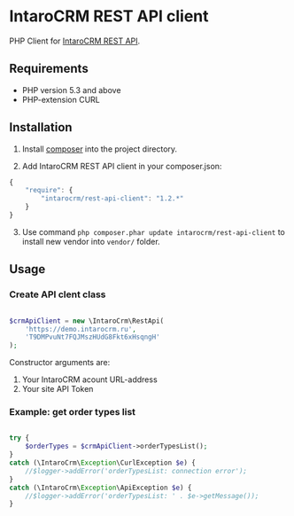 IntaroCRM REST API client
=================

PHP Client for [IntaroCRM REST API](http://docs.intarocrm.ru/rest-api/).

Requirements
------------

* PHP version 5.3 and above
* PHP-extension CURL

Installation
------------

1) Install [composer](https://getcomposer.org/download/) into the project directory.

2) Add IntaroCRM REST API client in your composer.json:
```js
{
    "require": {
        "intarocrm/rest-api-client": "1.2.*"
    }
}
```
3) Use command `php composer.phar update intarocrm/rest-api-client` to install new vendor into `vendor/` folder.



Usage
------------

### Create API clent class

``` php

$crmApiClient = new \IntaroCrm\RestApi(
    'https://demo.intarocrm.ru',
    'T9DMPvuNt7FQJMszHUdG8Fkt6xHsqngH'
);
```
Constructor arguments are:

1. Your IntaroCRM acount URL-address
2. Your site API Token

### Example: get order types list

``` php

try {
    $orderTypes = $crmApiClient->orderTypesList();
}
catch (\IntaroCrm\Exception\CurlException $e) {
    //$logger->addError('orderTypesList: connection error');
}
catch (\IntaroCrm\Exception\ApiException $e) {
    //$logger->addError('orderTypesList: ' . $e->getMessage());
}

```
